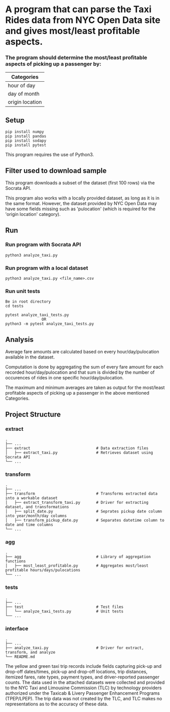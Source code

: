 # A program that can parse the Taxi Rides data from NYC Open Data site and gives most/least profitable aspects.

### The program should determine the most/least profitable aspects of picking up a passenger by:

Categories              |
------------------------|
hour of day             |
day of month            |
origin location         |

## Setup

    pip install numpy
    pip install pandas
    pip install sodapy
    pip install pytest

This program requires the use of Python3.

## Filter used to download sample
This program downloads a subset of the dataset (first 100 rows) via the Socrata API.

This program also works with a locally provided dataset, as long as it is in the same format. However, the dataset provided by NYC Open Data may have some fields missing such as 'pulocation' (which is required for the 'origin location' category).

## Run

### Run program with Socrata API
    python3 analyze_taxi.py

### Run program with a local dataset
    python3 analyze_taxi.py <file_name>.csv

### Run unit tests
    Be in root directory
    cd tests

    pytest analyze_taxi_tests.py
                    OR
    python3 -m pytest analyze_taxi_tests.py

## Analysis
    
Average fare amounts are calculated based on every hour/day/pulocation available in the dataset.

Computation is done by aggregating the sum of every fare amount for each recorded hour/day/pulocation and that sum is divided by the number of occurences of rides in one specific hour/day/pulocation.

The maximum and minimum averages are taken as output for the most/least profitable aspects of picking up a passenger in the above mentioned Categories.

## Project Structure

### extract
    .
    ├── ...
    ├── extract                             # Data extraction files
    │   ├── extract_taxi.py                 # Retrieves dataset using Socrata API
    └── ...

### transform
    .
    ├── ...
    ├── transform                           # Transforms extracted data into a workable dataset
    │   ├── extract_transform_taxi.py       # Driver for extracting dataset, and transformations
    │   ├── split_date.py                   # Seprates pickup date column into year/month/day columns
    │   ├── transform_pickup_date.py        # Separates datetime column to date and time columns
    └── ...

### agg
    .
    ├── agg                                 # Library of aggregation functions
    │   ├── most_least_profitable.py        # Aggregates most/least profitable hours/days/pulocations
    └── ...

### tests
    .
    ├── ...
    ├── test                                # Test files
    │   └── analyze_taxi_tests.py           # Unit tests
    └── ...

### interface
    .
    ├── ...
    ├── analyze_taxi.py                     # Driver for extract, transform, and analyze
    └── README.md












The yellow and green taxi trip records include fields capturing pick-up and drop-off dates/times, pick-up and drop-off locations, trip distances, itemized fares, rate types, payment types, and driver-reported passenger counts. The data used in the attached datasets were collected and provided to the NYC Taxi and Limousine Commission (TLC) by technology providers authorized under the Taxicab & Livery Passenger Enhancement Programs (TPEP/LPEP). The trip data was not created by the TLC, and TLC makes no representations as to the accuracy of these data.